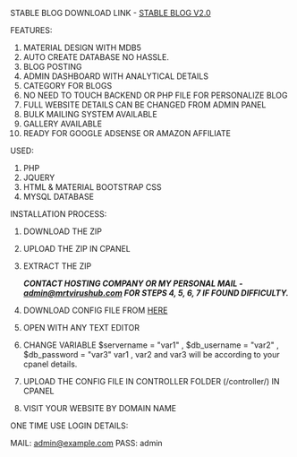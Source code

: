 STABLE BLOG DOWNLOAD LINK - [STABLE BLOG V2.0](https://github.com/tamzid958/blog/archive/v2.0.zip)

FEATURES:

1. MATERIAL DESIGN WITH MDB5
2. AUTO CREATE DATABASE NO HASSLE.
3. BLOG POSTING
4. ADMIN DASHBOARD WITH ANALYTICAL DETAILS
5. CATEGORY FOR BLOGS
6. NO NEED TO TOUCH BACKEND OR PHP FILE FOR PERSONALIZE BLOG
7. FULL WEBSITE DETAILS CAN BE CHANGED FROM ADMIN PANEL
8. BULK MAILING SYSTEM AVAILABLE
9. GALLERY AVAILABLE
10. READY FOR GOOGLE ADSENSE OR AMAZON AFFILIATE

USED:

1. PHP
2. JQUERY
3. HTML & MATERIAL BOOTSTRAP CSS
4. MYSQL DATABASE

INSTALLATION PROCESS:

1. DOWNLOAD THE ZIP
2. UPLOAD THE ZIP IN CPANEL
3. EXTRACT THE ZIP

   **_CONTACT HOSTING COMPANY OR MY PERSONAL MAIL - admin@mrtvirushub.com FOR STEPS 4, 5, 6, 7 IF FOUND DIFFICULTY._**

4. DOWNLOAD CONFIG FILE FROM [HERE](https://drive.google.com/file/d/1UlFt-y81lQPkh9JMwZ1zSrMdQctAQVom/view?usp=sharing)
5. OPEN WITH ANY TEXT EDITOR
6. CHANGE VARIABLE $servername = "var1" , $db_username = "var2" , $db_password = "var3"
   var1 , var2 and var3 will be according to your cpanel details.
7. UPLOAD THE CONFIG FILE IN CONTROLLER FOLDER (/controller/) IN CPANEL
8. VISIT YOUR WEBSITE BY DOMAIN NAME

ONE TIME USE LOGIN DETAILS:

MAIL: admin@example.com
PASS: admin
